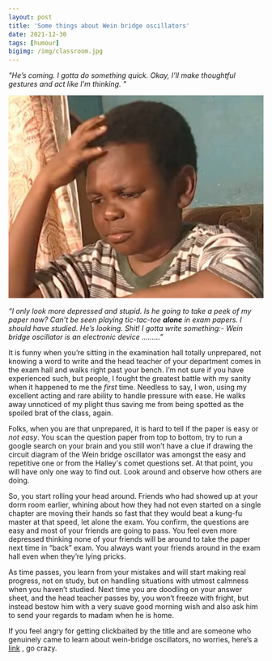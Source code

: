 ```yaml
---
layout: post
title: 'Some things about Wein bridge oscillators'
date: 2021-12-30
tags: [humour]
bigimg: /img/classroom.jpg
---
```


*"He’s coming. I gotta do something quick. Okay, I’ll make thoughtful gestures and act like I’m thinking. "*

![](/img/kid.png)

*“I only look more depressed and stupid. Is he going to take a peek of my paper now? Can’t be seen playing tic-tac-toe **alone** in exam papers. I should have studied. He’s looking. Shit! I gotta write something:- Wein bridge oscillator is an electronic device ………”*

It is funny when you’re sitting in the examination hall totally unprepared, not knowing a word to write and the head teacher of your department comes in the exam hall and walks right past your bench. I’m not sure if you have experienced such, but people, I fought the greatest battle with my sanity when it happened to me the *first* time. Needless to say, I won, using my excellent acting and rare ability to handle pressure with ease. He walks away unnoticed of my plight thus saving me from being spotted as the spoiled brat of the class, again.

Folks, when you are that unprepared, it is hard to tell if the paper is easy or *not easy*. You scan the question paper from top to bottom, try to run a google search on your brain and you still won’t have a clue if drawing the circuit diagram of the Wein bridge oscillator was amongst the easy and repetitive one or from the Halley's comet questions set. At that point, you will have only one way to find out. Look around and observe how others are doing.


So, you start rolling your head around. Friends who had showed up at your dorm room earlier, whining about how they had not even started on a single chapter are moving their hands so fast that they would beat a kung-fu master at that speed, let alone the exam. You confirm, the questions are easy and most of your friends are going to pass. You feel even more depressed thinking none of your friends will be around to take the paper next time in “back” exam. You always want your friends around in the exam hall even when they’re lying pricks.

As time passes, you learn from your mistakes and will start making real progress, not on study, but on handling situations with utmost calmness when you haven’t studied. Next time you are doodling on your answer sheet, and the head teacher passes by, you won’t freeze with fright, but instead bestow him with a very suave good morning wish and also ask him to send your regards to madam when he is home.


If you feel angry for getting clickbaited by the title and are someone who genuinely came to learn about wein-bridge oscillators, no worries, here’s a [link](https://www.electrical4u.com/wien-bridge-oscillator/) , go crazy.